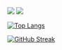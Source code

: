 <img src="https://capsule-render.vercel.app/api?type=waving&color=auto&height=200&section=header&text=Developer-Jiggy&fontSize=70" />
<a href="https://foreveryoung97.tistory.com/" target="_blank"> <img src="https://img.shields.io/badge/Tistory-black?style=flat&logo=Tistory&logoColor=white"/>
  
<!--
<a href="https://foreveryoung97.tistory.com/" target="_blank"><img src="https://img.shields.io/badge/뱃지레이블-배경색?style=뱃지모양&logo=로고&logoColor=로고색상"/></a>3178C6
-->

[![Top Langs](https://github-readme-stats.vercel.app/api/top-langs/?username=Jiggy97&hide_progress=true&theme=defualt)](https://github.com/Jiggy97/github-readme-stats)

[![GitHub Streak](https://github-readme-streak-stats.herokuapp.com/?user=Jiggy97&theme=defualt)](https://git.io/streak-stats)

<!--
![](https://github-profile-summary-cards.vercel.app/api/cards/profile-details?username=Jiggy97&)
-->

